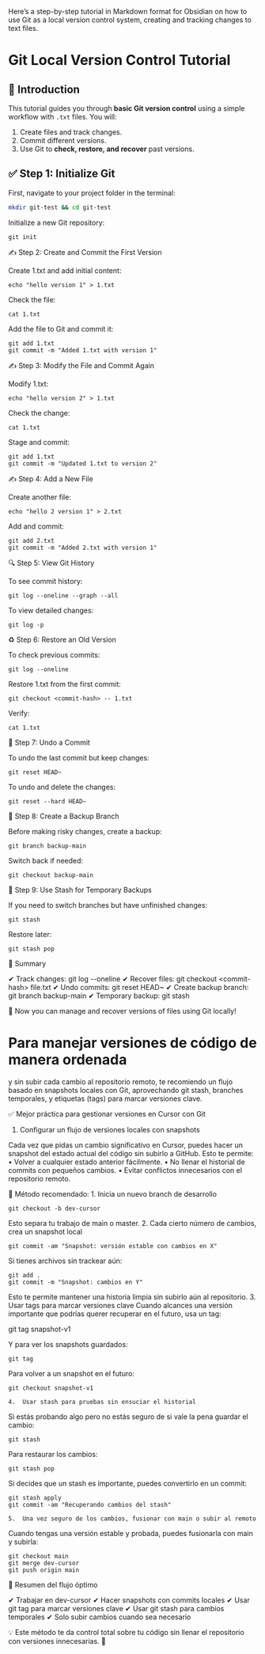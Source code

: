 Here’s a step-by-step tutorial in Markdown format for Obsidian on how to use Git as a local version control system, creating and tracking changes to text files.

# Git Local Version Control Tutorial

## 📝 Introduction
This tutorial guides you through **basic Git version control** using a simple workflow with `.txt` files. You will:
1. Create files and track changes.
2. Commit different versions.
3. Use Git to **check, restore, and recover** past versions.



## ✅ **Step 1: Initialize Git**
First, navigate to your project folder in the terminal:
```sh
mkdir git-test && cd git-test
```


Initialize a new Git repository:

```
git init
```

✍️ Step 2: Create and Commit the First Version

Create 1.txt and add initial content:

```
echo "hello version 1" > 1.txt
```
Check the file:

```
cat 1.txt
```
Add the file to Git and commit it:

```
git add 1.txt
git commit -m "Added 1.txt with version 1"
```
✍️ Step 3: Modify the File and Commit Again

Modify 1.txt:

```
echo "hello version 2" > 1.txt
```
Check the change:

```
cat 1.txt
```
Stage and commit:

```
git add 1.txt
git commit -m "Updated 1.txt to version 2"
```
✍️ Step 4: Add a New File

Create another file:

```
echo "hello 2 version 1" > 2.txt
```
Add and commit:

```
git add 2.txt
git commit -m "Added 2.txt with version 1"
```
🔍 Step 5: View Git History

To see commit history:

```
git log --oneline --graph --all
```
To view detailed changes:

```
git log -p
```

♻️ Step 6: Restore an Old Version

To check previous commits:

```
git log --oneline
```

Restore 1.txt from the first commit:

```
git checkout <commit-hash> -- 1.txt
```

Verify:

```
cat 1.txt
```

🚨 Step 7: Undo a Commit

To undo the last commit but keep changes:

```
git reset HEAD~
```

To undo and delete the changes:

```
git reset --hard HEAD~
```

💾 Step 8: Create a Backup Branch

Before making risky changes, create a backup:

```
git branch backup-main
```

Switch back if needed:

```
git checkout backup-main
```

🛑 Step 9: Use Stash for Temporary Backups

If you need to switch branches but have unfinished changes:

```
git stash
```

Restore later:

```
git stash pop
```

🎯 Summary

✔ Track changes: git log --oneline
✔ Recover files: git checkout \<commit-hash> file.txt
✔ Undo commits: git reset HEAD~
✔ Create backup branch: git branch backup-main
✔ Temporary backup: git stash

🚀 Now you can manage and recover versions of files using Git locally!



# Para manejar versiones de código de manera ordenada


y sin subir cada cambio al repositorio remoto, te recomiendo un flujo basado en snapshots locales con Git, aprovechando git stash, branches temporales, y etiquetas (tags) para marcar versiones clave.

✅ Mejor práctica para gestionar versiones en Cursor con Git

1. Configurar un flujo de versiones locales con snapshots

Cada vez que pidas un cambio significativo en Cursor, puedes hacer un snapshot del estado actual del código sin subirlo a GitHub. Esto te permite:
	•	Volver a cualquier estado anterior fácilmente.
	•	No llenar el historial de commits con pequeños cambios.
	•	Evitar conflictos innecesarios con el repositorio remoto.

🚀 Método recomendado:
	1.	Inicia un nuevo branch de desarrollo

```
git checkout -b dev-cursor
```
Esto separa tu trabajo de main o master.
	2.	Cada cierto número de cambios, crea un snapshot local

```
git commit -am "Snapshot: versión estable con cambios en X"
```

Si tienes archivos sin trackear aún:


```
git add .
git commit -m "Snapshot: cambios en Y"
```

Esto te permite mantener una historia limpia sin subirlo aún al repositorio.
	3.	Usar tags para marcar versiones clave
Cuando alcances una versión importante que podrías querer recuperar en el futuro, usa un tag:

git tag snapshot-v1

Y para ver los snapshots guardados:

```
git tag
```


Para volver a un snapshot en el futuro:


```
git checkout snapshot-v1
```

	4.	Usar stash para pruebas sin ensuciar el historial
Si estás probando algo pero no estás seguro de si vale la pena guardar el cambio:

```
git stash
```

Para restaurar los cambios:

```
git stash pop
```

Si decides que un stash es importante, puedes convertirlo en un commit:

```
git stash apply
git commit -am "Recuperando cambios del stash"
```
	5.	Una vez seguro de los cambios, fusionar con main o subir al remoto
Cuando tengas una versión estable y probada, puedes fusionarla con main y subirla:

```
git checkout main
git merge dev-cursor
git push origin main
```
🎯 Resumen del flujo óptimo

✔ Trabajar en dev-cursor
✔ Hacer snapshots con commits locales
✔ Usar git tag para marcar versiones clave
✔ Usar git stash para cambios temporales
✔ Solo subir cambios cuando sea necesario

💡 Este método te da control total sobre tu código sin llenar el repositorio con versiones innecesarias. 🚀
